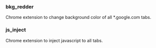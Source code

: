 ### bkg_redder
Chrome extension to change background color of all *.google.com tabs.

### js_inject
Chrome extension to inject javascript to all tabs.
